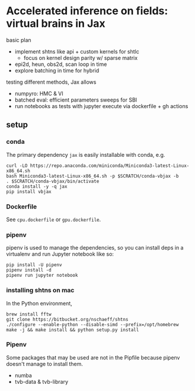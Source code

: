 # Accelerated inference on fields: virtual brains in Jax

basic plan

- implement shtns like api + custom kernels for shtlc
  - focus on kernel design parity w/ sparse matrix
- epi2d, heun, obs2d, scan loop in time
- explore batching in time for hybrid

testing different methods, Jax allows

- numpyro: HMC & VI
- batched eval: efficient parameters sweeps for SBI
- run notebooks as tests with jupyter execute via dockerfile + gh actions

## setup

### conda

The primary dependency `jax` is easily installable with conda, e.g.

```
curl -LO https://repo.anaconda.com/miniconda/Miniconda3-latest-Linux-x86_64.sh
bash Miniconda3-latest-Linux-x86_64.sh -p $SCRATCH/conda-vbjax -b
. $SCRATCH/conda-vbjax/bin/activate
conda install -y -q jax
pip install vbjax
```

### Dockerfile

See `cpu.dockerfile` or `gpu.dockerfile`.

### pipenv

pipenv is used to manage the dependencies, so you can install deps in a virtualenv 
and run Jupyter notebook like so:
```
pip install -U pipenv
pipenv install -d
pipenv run jupyter notebook
```

### installing shtns on mac

In the Python environment,
```
brew install fftw
git clone https://bitbucket.org/nschaeff/shtns
./configure --enable-python --disable-simd --prefix=/opt/homebrew
make -j && make install && python setup.py install
```

### Pipenv

Some packages that may be used are not in the Pipfile because pipenv
doesn't manage to install them.

- numba
- tvb-data & tvb-library
